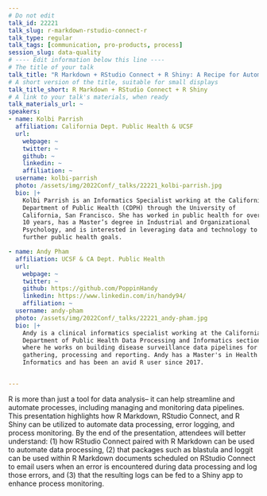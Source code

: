 ```yaml
---
# Do not edit
talk_id: 22221
talk_slug: r-markdown-rstudio-connect-r
talk_type: regular
talk_tags: [communication, pro-products, process]
session_slug: data-quality
# ---- Edit information below this line ----
# The title of your talk
talk_title: "R Markdown + RStudio Connect + R Shiny: A Recipe for Automated Data Processing, Error Logging, and Process Monitoring"
# A short version of the title, suitable for small displays
talk_title_short: R Markdown + RStudio Connect + R Shiny
# A link to your talk's materials, when ready
talk_materials_url: ~
speakers:
- name: Kolbi Parrish
  affiliation: California Dept. Public Health & UCSF
  url:
    webpage: ~
    twitter: ~
    github: ~
    linkedin: ~
    affiliation: ~
  username: kolbi-parrish
  photo: /assets/img/2022Conf/_talks/22221_kolbi-parrish.jpg
  bio: |+
    Kolbi Parrish is an Informatics Specialist working at the California
    Department of Public Health (CDPH) through the University of
    California, San Francisco. She has worked in public health for over
    10 years, has a Master’s degree in Industrial and Organizational
    Psychology, and is interested in leveraging data and technology to
    further public health goals.

- name: Andy Pham
  affiliation: UCSF & CA Dept. Public Health
  url:
    webpage: ~
    twitter: ~
    github: https://github.com/PoppinHandy
    linkedin: https://www.linkedin.com/in/handy94/
    affiliation: ~
  username: andy-pham
  photo: /assets/img/2022Conf/_talks/22221_andy-pham.jpg
  bio: |+
    Andy is a clinical informatics specialist working at the California
    Department of Public Health Data Processing and Informatics section,
    where he works on building disease surveillance data pipelines for
    gathering, processing and reporting. Andy has a Master's in Health
    Informatics and has been an avid R user since 2017.


---
```


<!-- ABSTRACT ----
Please write abstract below. You may use simple markdown (links, code style, bold, italics)
-->

R is more than just a tool for data analysis– it can help streamline and
automate processes, including managing and monitoring data pipelines. This
presentation highlights how R Markdown, RStudio Connect, and R Shiny can be
utilized to automate data processing, error logging, and process monitoring. By
the end of the presentation, attendees will better understand: (1) how RStudio
Connect paired with R Markdown can be used to automate data processing, (2) that
packages such as blastula and loggit can be used within R Markdown documents
scheduled on RStudio Connect to email users when an error is encountered during
data processing and log those errors, and (3) that the resulting logs can be fed
to a Shiny app to enhance process monitoring.
